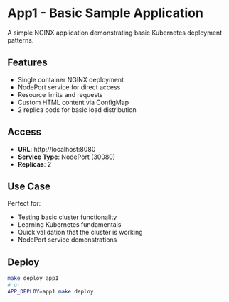 # App1 - Basic Sample Application

A simple NGINX application demonstrating basic Kubernetes deployment patterns.

## Features
- Single container NGINX deployment
- NodePort service for direct access
- Resource limits and requests
- Custom HTML content via ConfigMap
- 2 replica pods for basic load distribution

## Access
- **URL**: http://localhost:8080
- **Service Type**: NodePort (30080)
- **Replicas**: 2

## Use Case
Perfect for:
- Testing basic cluster functionality
- Learning Kubernetes fundamentals
- Quick validation that the cluster is working
- NodePort service demonstrations

## Deploy
```bash
make deploy app1
# or
APP_DEPLOY=app1 make deploy
```
